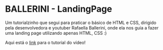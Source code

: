# BALLERINI - LandingPage
Um tutorialzinho que segui para praticar o básico de HTML e CSS, dirigido pela desenvolvedora e youtuber Rafaella Ballerini, onde ela nos guia a fazer uma landing page utilizando apenas HTML, CSS :) 

Aqui está o [link](https://www.youtube.com/watch?v=llF6vD-RljE) para o tutorial do vídeo! 

